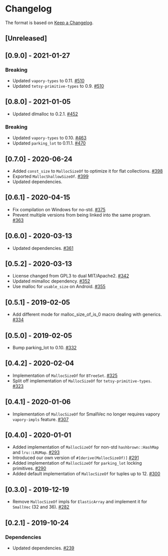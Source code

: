 # Changelog

The format is based on [Keep a Changelog].

[Keep a Changelog]: http://keepachangelog.com/en/1.0.0/

## [Unreleased]

## [0.9.0] - 2021-01-27
### Breaking
- Updated `vapory-types` to 0.11. [#510](https://github.com/tetcoin/tetsy-common/pull/510)
- Updated `tetsy-primitive-types` to 0.9. [#510](https://github.com/tetcoin/tetsy-common/pull/510)

## [0.8.0] - 2021-01-05
- Updated dlmalloc to 0.2.1. [#452](https://github.com/tetcoin/tetsy-common/pull/452)
### Breaking
- Updated `vapory-types` to 0.10. [#463](https://github.com/tetcoin/tetsy-common/pull/463)
- Updated `parking_lot` to 0.11.1. [#470](https://github.com/tetcoin/tetsy-common/pull/470)

## [0.7.0] - 2020-06-24
- Added `const_size` to `MallocSizeOf` to optimize it for flat collections. [#398](https://github.com/tetcoin/tetsy-common/pull/398)
- Exported `MallocShallowSizeOf`. [#399](https://github.com/tetcoin/tetsy-common/pull/399)
- Updated dependencies.

## [0.6.1] - 2020-04-15
- Fix compilation on Windows for no-std. [#375](https://github.com/tetcoin/tetsy-common/pull/375)
- Prevent multiple versions from being linked into the same program. [#363](https://github.com/tetcoin/tetsy-common/pull/363)

## [0.6.0] - 2020-03-13
- Updated dependencies. [#361](https://github.com/tetcoin/tetsy-common/pull/361)

## [0.5.2] - 2020-03-13
- License changed from GPL3 to dual MIT/Apache2. [#342](https://github.com/tetcoin/tetsy-common/pull/342)
- Updated mimalloc dependency. [#352](https://github.com/tetcoin/tetsy-common/pull/352)
- Use malloc for `usable_size` on Android. [#355](https://github.com/tetcoin/tetsy-common/pull/355)

## [0.5.1] - 2019-02-05
- Add different mode for malloc_size_of_is_0 macro dealing with generics. [#334](https://github.com/tetcoin/tetsy-common/pull/334)

## [0.5.0] - 2019-02-05
- Bump parking_lot to 0.10. [#332](https://github.com/tetcoin/tetsy-common/pull/332)

## [0.4.2] - 2020-02-04
- Implementation of `MallocSizeOf` for `BTreeSet`. [#325](https://github.com/tetcoin/tetsy-common/pull/325)
- Split off implementation of `MallocSizeOf` for `tetsy-primitive-types`. [#323](https://github.com/tetcoin/tetsy-common/pull/323)

## [0.4.1] - 2020-01-06
- Implementation of `MallocSizeOf` for SmallVec no longer requires vapory `vapory-impls` feature. [#307](https://github.com/tetcoin/tetsy-common/pull/307)

## [0.4.0] - 2020-01-01
- Added implementation of `MallocSizeOf` for non-std `hashbrown::HashMap` and `lru::LRUMap`. [#293](https://github.com/tetcoin/tetsy-common/pull/293)
- Introduced our own version of `#[derive(MallocSizeOf)]` [#291](https://github.com/tetcoin/tetsy-common/pull/291)
- Added implementation of `MallocSizeOf` for `parking_lot` locking primitives. [#290](https://github.com/tetcoin/tetsy-common/pull/290)
- Added default implementation of `MallocSizeOf` for tuples up to 12. [#300](https://github.com/tetcoin/tetsy-common/pull/300)

## [0.3.0] - 2019-12-19
- Remove `MallocSizeOf` impls for `ElasticArray` and implement it for `SmallVec` (32 and 36). [#282](https://github.com/tetcoin/tetsy-common/pull/282)

## [0.2.1] - 2019-10-24
### Dependencies
- Updated dependencies. [#239](https://github.com/tetcoin/tetsy-common/pull/239)
